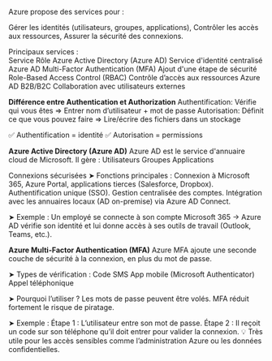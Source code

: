 Azure propose des services pour :

Gérer les identités (utilisateurs, groupes, applications),
Contrôler les accès aux ressources,
Assurer la sécurité des connexions.

Principaux services :   
Service	                                                Rôle
Azure Active Directory (Azure AD)	               Service d'identité centralisé
Azure AD Multi-Factor Authentication (MFA)	            Ajout d'une étape de sécurité
Role-Based Access Control (RBAC)	                       Contrôle d’accès aux ressources
Azure AD B2B/B2C	                          Collaboration avec utilisateurs externes

**Différence entre Authentication et Authorization**
Authentification:	Vérifie qui vous êtes	              => Entrer nom d’utilisateur + mot de passe
Autorisation:	Définit ce que vous pouvez faire =>	Lire/écrire des fichiers dans un stockage

✅ Authentification = identité
✅ Autorisation = permissions


**Azure Active Directory (Azure AD)**
Azure AD est le service d'annuaire cloud de Microsoft. Il gère :
Utilisateurs
Groupes
Applications

Connexions sécurisées
➤ Fonctions principales :
Connexion à Microsoft 365, Azure Portal, applications tierces (Salesforce, Dropbox).
Authentification unique (SSO).
Gestion centralisée des comptes.
Intégration avec les annuaires locaux (AD on-premise) via Azure AD Connect.

➤ Exemple :
Un employé se connecte à son compte Microsoft 365 → Azure AD vérifie son identité et lui donne accès à ses outils de travail (Outlook, Teams, etc.).

**Azure Multi-Factor Authentication (MFA)**
Azure MFA ajoute une seconde couche de sécurité à la connexion, en plus du mot de passe.

➤ Types de vérification :
Code SMS
App mobile (Microsoft Authenticator)
Appel téléphonique

➤ Pourquoi l’utiliser ?
Les mots de passe peuvent être volés. MFA réduit fortement le risque de piratage.

➤ Exemple :
Étape 1 : L’utilisateur entre son mot de passe.
Étape 2 : Il reçoit un code sur son téléphone qu’il doit entrer pour valider la connexion.
💡 Très utile pour les accès sensibles comme l’administration Azure ou les données confidentielles.
